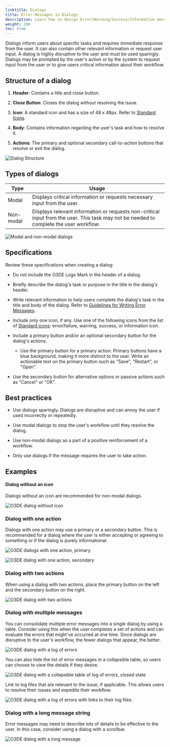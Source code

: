 ```yaml
---
linktitle: Dialogs
title: Error Messages in Dialogs
description: Learn how to design Error/Warning/Success/Information messages in dialogs using the BlueJay Design System (BJDS) in Open 3D Engine (O3DE).
weight: 200
toc: true
---
```


*Dialogs* inform users about specific tasks and requires immediate response from the user. It can also contain other relevant information or request user input. A dialog is highly disruptive to the user and must be used sparingly. Dialogs may be prompted by the user's action or by the system to request input from the user or to give users critical information about their workflow.


## Structure of a dialog

1. **Header**: Contains a title and close button.

2. **Close Button**: Closes the dialog without resolving the issue.

3. **Icon**: A standard icon and has a size of 48 x 48px. Refer to [Standard Icons](../#standard-icons). 

4. **Body**: Contains information regarding the user's task and how to resolve it. 

5. **Actions**: The primary and optional secondary call-to-action buttons that resolve or exit the dialog.

![Dialog Structure](/images/tools-ui/dialogs/dialog-structure.png)


## Types of dialogs

| Type | Usage |
|--- |--- |
| Modal | Displays critical information or requests necessary input from the user. |
| Non-modal | Displays relevant information or requests non-critical input from the user. This task may not be needed to complete the user workflow. |

![Modal and non-modal dialogs](/images/tools-ui/dialogs/modal-dialog-and-non-modal-dialog.png)


## Specifications

Review these specifications when creating a dialog:

* Do not include the O3DE Logo Mark in the header of a dialog.

* Briefly describe the dialog's task or purpose in the title in the dialog's header.

* Write relevant information to help users complete the dialog's task in the title and body of the dialog. Refer to [Guidelines for Writing Error Messages](../guidelines).


* Include only one icon, if any. Use one of the following icons from the list of [Standard icons](../#standard-icons): error/failure, warning, success, or information icon.

* Include a primary button and/or an optional secondary button for the dialog's actions. 
  
  * Use the primary button for a primary action. Primary buttons have a blue background, making it more distinct to the user. Write an actionable text on the primary button such as "Save", "Restart", or "Open". 

* Use the secondary button for alternative options or passive actions such as "Cancel" or "OK".



## Best practices

* Use dialogs sparingly. Dialogs are disruptive and can annoy the user if used incorrectly or repeatedly.

* Use modal dialogs to stop the user's workflow until they resolve the dialog.

* Use non-modal dialogs as a part of a positive reinforcement of a workflow.

* Only use dialogs if the message requires the user to take action. 


## Examples

#### Dialog without an icon

Dialogs without an icon are recommended for non-modal dialogs.

![O3DE dialog without icon](/images/tools-ui/dialogs/dialog-without-icon.png)


### Dialog with one action

Dialogs with one action may use a primary or a secondary button. This is recommended for a dialog where the user is either accepting or agreeing to something or if the dialog is purely informational.

![O3DE dialogs with one action, primary](/images/tools-ui/dialogs/dialog-with-one-action-primary.png)

![O3DE dialog with one action, secondary](/images/tools-ui/dialogs/dialog-with-one-action-secondary.png)


### Dialog with two actions

When using a dialog with two actions, place the primary button on the left and the secondary button on the right.

![O3DE dialog with two actions](/images/tools-ui/dialogs/dialog-with-two-actions.png)


### Dialog with multiple messages

You can consolidate multiple error messages into a single dialog by using a table. Consider using this when the user completes a set of actions and can evaluate the errors that might've occurred at one time. Since dialogs are disruptive to the user's workflow, the fewer dialogs that appear, the better. 

![O3DE dialog with a log of errors](/images/tools-ui/dialogs/dialog-with-multiple-messages-log.png)

You can also hide the list of error messages in a collapsible table, so users can choose to view the details if they desire.

![O3DE dialog with a collapsible table of log of errors, closed state](/images/tools-ui/dialogs/dialog-with-multiple-messages-closed.png)

Link to log files that are relevant to the issue, if applicable. This allows users to resolve their issues and expedite their workflow.

![O3DE dialog with a log of errors with links to their log files.](/images/tools-ui/dialogs/dialog-with-multiple-messages-open.png)

### Dialog with a long message string

Error messages may need to describe lots of details to be effective to the user. In this case, consider using a dialog with a scrollbar.

![O3DE dialog with a long message](/images/tools-ui/dialogs/dialog-with-long-message.png)

